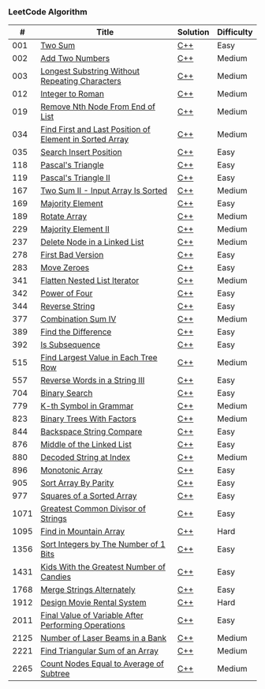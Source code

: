 ### LeetCode Algorithm

| # | Title | Solution | Difficulty |
|---| ----- | -------- | ---------- |
|001|[Two Sum](https://leetcode.com/problems/two-sum/)| [C++](./cpp/1-Two-Sum.cpp) |Easy|
|002|[Add Two Numbers](https://leetcode.com/problems/add-two-numbers/)| [C++](./cpp/2-Add-Two-Numbers.cpp) |Medium|
|003|[Longest Substring Without Repeating Characters](https://leetcode.com/problems/longest-substring-without-repeating-characters/)| [C++](./cpp/3-Longest-Substring-Without-Repeating-Characters.cpp) |Medium|
|012|[Integer to Roman](https://leetcode.com/problems/integer-to-roman/)| [C++](./cpp/12-Integer-to-Roman.cpp) |Medium|
|019|[Remove Nth Node From End of List](https://leetcode.com/problems/remove-nth-node-from-end-of-list/)| [C++](./cpp/19-Remove-Nth-Node-From-End-of-List.cpp) |Medium|
|034|[Find First and Last Position of Element in Sorted Array](https://leetcode.com/problems/find-first-and-last-position-of-element-in-sorted-array/)| [C++](./cpp/34-Find-First-and-Last-Position-of-Element-in-Sorted-Array.cpp) |Medium|
|035|[Search Insert Position](https://leetcode.com/problems/search-insert-position/)| [C++](./cpp/35-Search-Insert-Position.cpp) |Easy|
|118|[Pascal's Triangle](https://leetcode.com/problems/pascals-triangle/)| [C++](./cpp/118-Pascal's-Triangle.cpp) |Easy|
|119|[Pascal's Triangle II](https://leetcode.com/problems/pascals-triangle-ii/)| [C++](./cpp/119-Pascal's-Triangle-II.cpp) |Easy|
|167|[Two Sum II - Input Array Is Sorted](https://leetcode.com/problems/two-sum-ii-input-array-is-sorted/)| [C++](./cpp/167-Two-Sum-II-Input-Array-Is-Sorted.cpp) |Medium|
|169|[Majority Element](https://leetcode.com/problems/majority-element/)| [C++](./cpp/169-Majority-Element.cpp) |Easy|
|189|[Rotate Array](https://leetcode.com/problems/rotate-array/)| [C++](./cpp/189-Rotate-Array.cpp) |Medium|
|229|[Majority Element II](https://leetcode.com/problems/majority-element-ii/)| [C++](./cpp/229-Majority-Element-II.cpp) |Medium|
|237|[Delete Node in a Linked List](https://leetcode.com/problems/delete-node-in-a-linked-list/)| [C++](./cpp/237-Delete-Node-in-a-Linked-List.cpp) |Medium|
|278|[First Bad Version](https://leetcode.com/problems/first-bad-version/)| [C++](./cpp/278-First-Bad-Version.cpp) |Easy|
|283|[Move Zeroes](https://leetcode.com/problems/move-zeroes/)| [C++](./cpp/283-Move-Zeroes.cpp) |Easy|
|341|[Flatten Nested List Iterator](https://leetcode.com/problems/flatten-nested-list-iterator/)| [C++]( ./cpp/341-Flatten-Nested-List-Iterator.cpp) |Medium|
|342|[Power of Four](https://leetcode.com/problems/power-of-four/)| [C++]( ./cpp/342-Power-of-Four.cpp) |Easy|
|344|[Reverse String](https://leetcode.com/problems/reverse-string/)| [C++]( ./cpp/344-Reverse-String.cpp) |Easy|
|377|[Combination Sum IV](https://leetcode.com/problems/combination-sum-iv/)| [C++]( ./cpp/377-Combination-Sum-IV.cpp) |Medium|
|389|[Find the Difference](https://leetcode.com/problems/find-the-difference/)| [C++]( ./cpp/389-Find-the-Difference.cpp) |Easy|
|392|[Is Subsequence](https://leetcode.com/problems/is-subsequence/)| [C++]( ./cpp/392-Is-Subsequence.cpp) |Easy|
|515|[Find Largest Value in Each Tree Row](https://leetcode.com/problems/find-largest-value-in-each-tree-row/)| [C++]( ./cpp/515-Find-Largest-Value-in-Each-Tree-Row.cpp) |Medium|
|557|[Reverse Words in a String III](https://leetcode.com/problems/reverse-words-in-a-string-iii/)| [C++]( ./cpp/557-Reverse-Words-in-a-String-III.cpp) |Easy|
|704|[Binary Search](https://leetcode.com/problems/binary-search/)| [C++]( ./cpp/704-Binary-Search.cpp) |Easy|
|779|[K-th Symbol in Grammar](https://leetcode.com/problems/k-th-symbol-in-grammar/)| [C++]( ./cpp/779-K-th-Symbol-in-Grammar.cpp) |Medium|
|823|[Binary Trees With Factors](https://leetcode.com/problems/binary-trees-with-factors/)| [C++]( ./cpp/823-Binary-Trees-With-Factors.cpp) |Medium|
|844|[Backspace String Compare](https://leetcode.com/problems/backspace-string-compare/)| [C++]( ./cpp/844-Backspace-String-Compare.cpp) |Easy|
|876|[Middle of the Linked List](https://leetcode.com/problems/middle-of-the-linked-list/)| [C++]( ./cpp/876-Middle-of-the-Linked-List.cpp) |Easy|
|880|[Decoded String at Index](https://leetcode.com/problems/decoded-string-at-index/)| [C++]( ./cpp/880-Decoded-String-at-Index.cpp) |Medium|
|896|[Monotonic Array](https://leetcode.com/problems/monotonic-array/)| [C++]( ./cpp/896-Monotonic-Array.cpp) |Easy|
|905|[Sort Array By Parity](https://leetcode.com/problems/sort-array-by-parity/)| [C++]( ./cpp/905-Sort-Array-By-Parity.cpp) |Easy|
|977|[Squares of a Sorted Array](https://leetcode.com/problems/squares-of-a-sorted-array/)| [C++](./cpp/977-Squares-of-a-Sorted-Array.cpp) |Easy| 
|1071|[Greatest Common Divisor of Strings](https://leetcode.com/problems/greatest-common-divisor-of-strings/)| [C++](./cpp/1071-Greatest-Common-Divisor-of-Strings.cpp) |Easy|
|1095|[Find in Mountain Array](https://leetcode.com/problems/find-in-mountain-array/)| [C++](./cpp/1095-Find-in-Mountain-Array.cpp) |Hard|
|1356|[Sort Integers by The Number of 1 Bits](https://leetcode.com/problems/sort-integers-by-the-number-of-1-bits/)| [C++](./cpp/1356-Sort-Integers-by-The-Number-of-1-Bits.cpp) |Easy|
|1431|[Kids With the Greatest Number of Candies](https://leetcode.com/problems/kids-with-the-greatest-number-of-candies/)| [C++](./cpp/1431-Kids-With-the-Greatest-Number-of-Candies.cpp) |Easy| 
|1768|[Merge Strings Alternately](https://leetcode.com/problems/merge-strings-alternately/)| [C++](./cpp/1768-Merge-Strings-Alternately.cpp) |Easy| 
|1912|[Design Movie Rental System](https://leetcode.com/problems/design-movie-rental-system/)| [C++](./cpp/1912-Design-Movie-Rental-System.cpp) |Hard|
|2011|[Final Value of Variable After Performing Operations](https://leetcode.com/problems/final-value-of-variable-after-performing-operations/)| [C++](./cpp/2011-Final-Value-of-Variable-After-Performing-Operations.cpp) |Easy|
|2125|[Number of Laser Beams in a Bank](https://leetcode.com/problems/number-of-laser-beams-in-a-bank/)| [C++](./cpp/2125-Number-of-Laser-Beams-in-a-Bank.cpp) |Medium|
|2221|[Find Triangular Sum of an Array](https://leetcode.com/problems/find-triangular-sum-of-an-array/)| [C++](./cpp/2221-Find-Triangular-Sum-of-an-Array.cpp) |Medium|
|2265|[Count Nodes Equal to Average of Subtree](https://leetcode.com/problems/count-nodes-equal-to-average-of-subtree/)| [C++](./cpp/2265-Count-Nodes-Equal-to-Average-of-Subtree.cpp) |Medium|